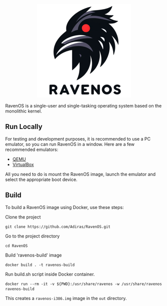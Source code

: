 <p align="center">
  <img src="/docs/logo.png"/>
</p>
RavenOS is a single-user and single-tasking operating system based on the monolithic kernel.

## Run Locally
For testing and development purposes, it is recommended to use a PC emulator, so you can run RavenOS in a window. Here are a few recommended emulators:
- [QEMU](https://www.qemu.org/)
- [VirtualBox](https://www.virtualbox.org/)

All you need to do is mount the RavenOS image, launch the emulator and select the appropriate boot device.

## Build
To build a RavenOS image using Docker, use these steps:

Clone the project
```
git clone https://github.com/Adiras/RavenOS.git
```

Go to the project directory
```
cd RavenOS
```

Build 'ravenos-build' image
```
docker build . -t ravenos-build
```

Run build.sh script inside Docker container.
```
docker run --rm -it -v ${PWD}:/usr/share/ravenos -w /usr/share/ravenos ravenos-build
```

This creates a `ravenos-i386.img` image in the `out` directory.

